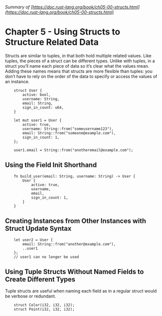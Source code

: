 *Summary of [https://doc.rust-lang.org/book/ch05-00-structs.html](https://doc.rust-lang.org/book/ch05-00-structs.html)*

# Chapter 5 - Using Structs to Structure Related Data

Structs are similar to tuples, in that both hold multiple related values. Like tuples, the pieces of a struct can be different types. Unlike with tuples, in a struct you’ll name each piece of data so it’s clear what the values mean. Adding these names means that structs are more flexible than tuples: you don’t have to rely on the order of the data to specify or access the values of an instance.

```
    struct User {
        active: bool,
        username: String,
        email: String,
        sign_in_count: u64,
    }

    let mut user1 = User {
        active: true,
        username: String::from("someusername123"),
        email: String::from("someone@example.com"),
        sign_in_count: 1,
    };

    user1.email = String::from("anotheremail@example.com");
```

## Using the Field Init Shorthand

```
    fn build_user(email: String, username: String) -> User {
        User {
            active: true,
            username,
            email,
            sign_in_count: 1,
        }
    }
```

## Creating Instances from Other Instances with Struct Update Syntax

```
    let user2 = User {
        email: String::from("another@example.com"),
        ..user1
    };
    // user1 can no longer be used
```

## Using Tuple Structs Without Named Fields to Create Different Types

Tuple structs are useful when naming each field as in a regular struct would be verbose or redundant.

```
    struct Color(i32, i32, i32);
    struct Point(i32, i32, i32);
```